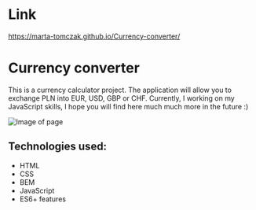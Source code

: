 # Link
https://marta-tomczak.github.io/Currency-converter/

# Currency converter

This is a currency calculator project.  The application will allow you to exchange PLN into EUR, USD, GBP or CHF.
Currently, I working on my JavaScript skills, I hope you will find here much much more in the future :)

![Image of page](https://i.ibb.co/CzC6PS7/image.png) 

## Technologies used:
-	HTML
-	CSS
-	BEM
-	JavaScript
-	ES6+ features
